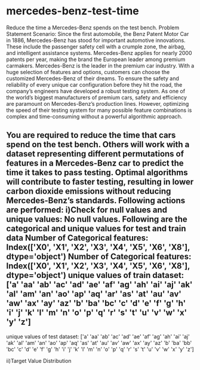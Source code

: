 # mercedes-benz-test-time
Reduce the time a Mercedes-Benz spends on the test bench. 
Problem Statement Scenario: Since the first automobile, the Benz Patent Motor Car in 1886, Mercedes-Benz has stood for important automotive innovations. These include the passenger safety cell with a crumple zone, the airbag, and intelligent assistance systems. Mercedes-Benz applies for nearly 2000 patents per year, making the brand the European leader among premium carmakers. Mercedes-Benz is the leader in the premium car industry. With a huge selection of features and options, customers can choose the customized Mercedes-Benz of their dreams.
To ensure the safety and reliability of every unique car configuration before they hit the road, the company’s engineers have developed a robust testing system. As one of the world’s biggest manufacturers of premium cars, safety and efficiency are paramount on Mercedes-Benz’s production lines. However, optimizing the speed of their testing system for many possible feature combinations is complex and time-consuming without a powerful algorithmic approach.

You are required to reduce the time that cars spend on the test bench. Others will work with a dataset representing different permutations of features in a Mercedes-Benz car to predict the time it takes to pass testing. Optimal algorithms will contribute to faster testing, resulting in lower carbon dioxide emissions without reducing Mercedes-Benz’s standards.
Following actions are performed:
i)Check for null values and unique values:
No null values. Following are the categorical and unique values for test and train data
Number of Categorical features:  Index(['X0', 'X1', 'X2', 'X3', 'X4', 'X5', 'X6', 'X8'], dtype='object')
Number of Categorical features:  Index(['X0', 'X1', 'X2', 'X3', 'X4', 'X5', 'X6', 'X8'], dtype='object')
unique values of train dataset:
 ['a' 'aa' 'ab' 'ac' 'ad' 'ae' 'af' 'ag' 'ah' 'ai' 'aj' 'ak' 'al' 'am' 'an'
 'ao' 'ap' 'aq' 'ar' 'as' 'at' 'au' 'av' 'aw' 'ax' 'ay' 'az' 'b' 'ba' 'bc'
 'c' 'd' 'e' 'f' 'g' 'h' 'i' 'j' 'k' 'l' 'm' 'n' 'o' 'p' 'q' 'r' 's' 't'
 'u' 'v' 'w' 'x' 'y' 'z']
---------------------------------------------------------------------------------------------------------------------
unique values of test dataset:
 ['a' 'aa' 'ab' 'ac' 'ad' 'ae' 'af' 'ag' 'ah' 'ai' 'aj' 'ak' 'al' 'am' 'an'
 'ao' 'ap' 'aq' 'as' 'at' 'au' 'av' 'aw' 'ax' 'ay' 'az' 'b' 'ba' 'bb' 'bc'
 'c' 'd' 'e' 'f' 'g' 'h' 'i' 'j' 'k' 'l' 'm' 'n' 'o' 'p' 'q' 'r' 's' 't'
 'u' 'v' 'w' 'x' 'y' 'z']
 
 ii)Target Value Distribution
 
